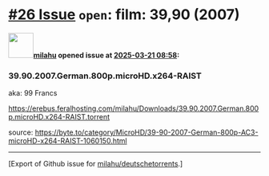 # [\#26 Issue](https://github.com/milahu/deutschetorrents/issues/26) `open`: film: 39,90 (2007)

#### <img src="https://avatars.githubusercontent.com/u/12958815?v=4" width="50">[milahu](https://github.com/milahu) opened issue at [2025-03-21 08:58](https://github.com/milahu/deutschetorrents/issues/26):

### 39.90.2007.German.800p.microHD.x264-RAIST

aka: 99 Francs

<https://erebus.feralhosting.com/milahu/Downloads/39.90.2007.German.800p.microHD.x264-RAIST.torrent>

source:
<https://byte.to/category/MicroHD/39-90-2007-German-800p-AC3-microHD-x264-RAIST-1060150.html>

------------------------------------------------------------------------

\[Export of Github issue for
[milahu/deutschetorrents](https://github.com/milahu/deutschetorrents).\]

